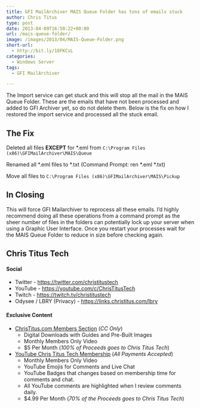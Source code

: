 ```yaml
---
title: GFI MailArchiver MAIS Queue Folder has tons of emails stuck
author: Chris Titus
type: post
date: 2013-04-09T16:50:22+00:00
url: /mais-queue-folder/
image: /images/2013/04/MAIS-Queue-Folder.png
short-url:
  - http://bit.ly/10FKCsL
categories:
  - Windows Server
tags:
  - GFI MailArchiver

---
```

The Import service can get stuck and this will stop all the mail in the MAIS Queue Folder. These are the emails that have not been processed and added to GFI Archiver yet, so do not delete them. Below is the fix on how I restored the import service and processed all the stuck email.<!--more-->

## The Fix

Deleted all files **EXCEPT** for *.eml from `C:\Program Files (x86)\GFIMailArchiver\MAIS\Queue`

Renamed all \*.eml files to \*.txt (Command Prompt: ren \*.eml \*.txt)

Move all files to `C:\Program Files (x86)\GFIMailArchiver\MAIS\Pickup`

## In Closing

This will force GFI Mailarchiver to reprocess all these emails. I&#8217;d highly recommend doing all these operations from a command prompt as the sheer number of files in the folders can potentially lock up your server when using a Graphic User Interface. Once you restart your processes wait for the MAIS Queue Folder to reduce in size before checking again.

## Chris Titus Tech

#### Social

- Twitter - <https://twitter.com/christitustech>
- YouTube - <https://youtube.com/c/ChrisTitusTech>
- Twitch - <https://twitch.tv/christitustech>
- Odysee / LBRY (Privacy) - <https://links.christitus.com/lbry>

#### Exclusive Content

- [ChrisTitus.com Members Section][1] (_CC Only_)
  - Digital Downloads with Guides and Pre-Built Images
  - Monthly Members Only Video
  - $5 Per Month (_100% of Proceeds goes to Chris Titus Tech_)
- [YouTube Chris Titus Tech Membership][2] (_All Payments Accepted_)
  - Monthly Members Only Video
  - YouTube Emojis for Comments and Live Chat
  - YouTube Badges that changes based on membership time for comments and chat.
  - All YouTube comments are highlighted when I review comments daily. 
  - $4.99 Per Month (_70% of the Proceeds goes to Chris Titus Tech_)

 [1]: https://portal.christitus.com
 [2]: https://links.christitus.com/join